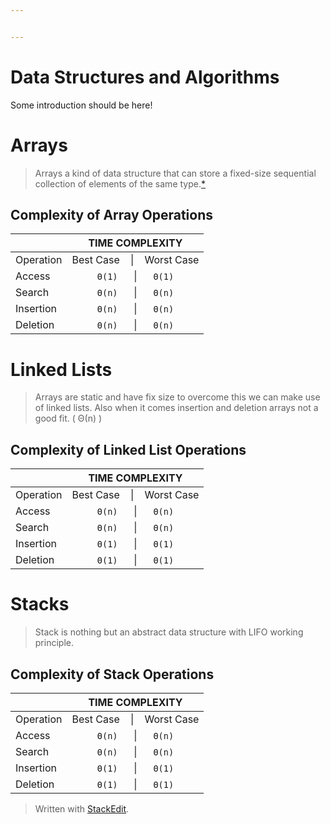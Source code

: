 ```yaml
---


---
```


<h1 id="data-structures-and-algorithms">Data Structures and Algorithms</h1>
<p>Some introduction should be here!</p>
<h1 id="arrays">Arrays</h1>
<blockquote>
<p>Arrays a kind of data structure that can store a fixed-size sequential collection of elements of the same type.<a href="https://www.tutorialspoint.com/cprogramming/c_arrays.htm">*</a></p>
</blockquote>
<h2 id="complexity-of-array-operations">Complexity of Array Operations</h2>

<table>
<thead>
<tr>
<th></th>
<th align="center">TIME COMPLEXITY</th>
</tr>
</thead>
<tbody>
<tr>
<td>Operation</td>
<td align="center">Best Case  &nbsp;&nbsp;&nbsp;|  &nbsp;&nbsp;&nbsp;Worst Case</td>
</tr>
<tr>
<td>Access</td>
<td align="center"><code>Θ(1)</code>&nbsp;&nbsp;&nbsp;&nbsp;&nbsp;&nbsp;|&nbsp;&nbsp;&nbsp;&nbsp;&nbsp;&nbsp;<code>Θ(1)</code></td>
</tr>
<tr>
<td>Search</td>
<td align="center"><code>Θ(n)</code>&nbsp;&nbsp;&nbsp;&nbsp;&nbsp;&nbsp;|&nbsp;&nbsp;&nbsp;&nbsp;&nbsp;&nbsp;<code>Θ(n)</code></td>
</tr>
<tr>
<td>Insertion</td>
<td align="center"><code>Θ(n)</code>&nbsp;&nbsp;&nbsp;&nbsp;&nbsp;&nbsp;|&nbsp;&nbsp;&nbsp;&nbsp;&nbsp;&nbsp;<code>Θ(n)</code></td>
</tr>
<tr>
<td>Deletion</td>
<td align="center"><code>Θ(n)</code>&nbsp;&nbsp;&nbsp;&nbsp;&nbsp;&nbsp;|&nbsp;&nbsp;&nbsp;&nbsp;&nbsp;&nbsp;<code>Θ(n)</code></td>
</tr>
</tbody>
</table><h1 id="linked-lists">Linked Lists</h1>
<blockquote>
<p>Arrays are static and have fix size to overcome this we can make use of linked lists. Also when it comes insertion and deletion arrays not a good fit. ( Θ(n) )</p>
</blockquote>
<h2 id="complexity-of-linked-list-operations">Complexity of Linked List Operations</h2>

<table>
<thead>
<tr>
<th></th>
<th align="center">TIME COMPLEXITY</th>
</tr>
</thead>
<tbody>
<tr>
<td>Operation</td>
<td align="center">Best Case  &nbsp;&nbsp;&nbsp;|  &nbsp;&nbsp;&nbsp;Worst Case</td>
</tr>
<tr>
<td>Access</td>
<td align="center"><code>Θ(n)</code>&nbsp;&nbsp;&nbsp;&nbsp;&nbsp;&nbsp;|&nbsp;&nbsp;&nbsp;&nbsp;&nbsp;&nbsp;<code>Θ(n)</code></td>
</tr>
<tr>
<td>Search</td>
<td align="center"><code>Θ(n)</code>&nbsp;&nbsp;&nbsp;&nbsp;&nbsp;&nbsp;|&nbsp;&nbsp;&nbsp;&nbsp;&nbsp;&nbsp;<code>Θ(n)</code></td>
</tr>
<tr>
<td>Insertion</td>
<td align="center"><code>Θ(1)</code>&nbsp;&nbsp;&nbsp;&nbsp;&nbsp;&nbsp;|&nbsp;&nbsp;&nbsp;&nbsp;&nbsp;&nbsp;<code>Θ(1)</code></td>
</tr>
<tr>
<td>Deletion</td>
<td align="center"><code>Θ(1)</code>&nbsp;&nbsp;&nbsp;&nbsp;&nbsp;&nbsp;|&nbsp;&nbsp;&nbsp;&nbsp;&nbsp;&nbsp;<code>Θ(1)</code></td>
</tr>
</tbody>
</table><h1 id="stacks">Stacks</h1>
<blockquote>
<p>Stack is nothing but an abstract data structure with LIFO working principle.</p>
</blockquote>
<h2 id="complexity-of-stack-operations">Complexity of Stack Operations</h2>

<table>
<thead>
<tr>
<th></th>
<th align="center">TIME COMPLEXITY</th>
</tr>
</thead>
<tbody>
<tr>
<td>Operation</td>
<td align="center">Best Case  &nbsp;&nbsp;&nbsp;|  &nbsp;&nbsp;&nbsp;Worst Case</td>
</tr>
<tr>
<td>Access</td>
<td align="center"><code>Θ(n)</code>&nbsp;&nbsp;&nbsp;&nbsp;&nbsp;&nbsp;|&nbsp;&nbsp;&nbsp;&nbsp;&nbsp;&nbsp;<code>Θ(n)</code></td>
</tr>
<tr>
<td>Search</td>
<td align="center"><code>Θ(n)</code>&nbsp;&nbsp;&nbsp;&nbsp;&nbsp;&nbsp;|&nbsp;&nbsp;&nbsp;&nbsp;&nbsp;&nbsp;<code>Θ(n)</code></td>
</tr>
<tr>
<td>Insertion</td>
<td align="center"><code>Θ(1)</code>&nbsp;&nbsp;&nbsp;&nbsp;&nbsp;&nbsp;|&nbsp;&nbsp;&nbsp;&nbsp;&nbsp;&nbsp;<code>Θ(1)</code></td>
</tr>
<tr>
<td>Deletion</td>
<td align="center"><code>Θ(1)</code>&nbsp;&nbsp;&nbsp;&nbsp;&nbsp;&nbsp;|&nbsp;&nbsp;&nbsp;&nbsp;&nbsp;&nbsp;<code>Θ(1)</code></td>
</tr>
</tbody>
</table><blockquote>
<p>Written with <a href="https://stackedit.io/">StackEdit</a>.</p>
</blockquote>

